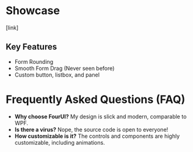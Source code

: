 # Showcase
[link]

## Key Features
- Form Rounding
- Smooth Form Drag (Never seen before)
- Custom button, listbox, and panel

# Frequently Asked Questions (FAQ)
- **Why choose FourUI?** 
  My design is slick and modern, comparable to WPF.
- **Is there a virus?** 
  Nope, the source code is open to everyone!
- **How customizable is it?** 
  The controls and components are highly customizable, including animations.

